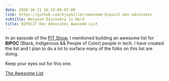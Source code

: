 ```yaml
---
date: 2020-10-21 16:33:00-07:00
link: https://github.com/kjaymiller/awesome-bipocit-dev-advocates
subtitle: Because Discovery is Hard
title: BIPOCIT Dev Advocates Awesome List
---
```


In an episode of the [PIT Show](/blog/surfacing-the-type-of-content-you-want-to-see-part-2-with-trey-hunner), I mentioned building an awesome list for **BIPOC** (Black, Indigenous && People of Color) people in tech. I have created the list and I plan to do a lot to surface many of the folks on this list are doing.

Keep your eyes out for this one.

[The Awesome List](https://github.com/kjaymiller/awesome-bipocit-dev-advocates)